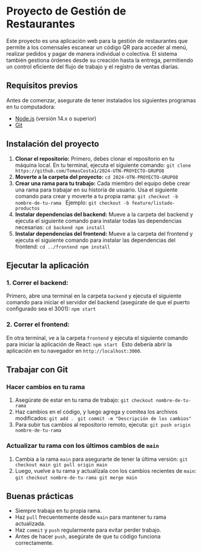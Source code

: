 # Proyecto de Gestión de Restaurantes 
Este proyecto es una aplicación web para la gestión de restaurantes que permite a los comensales escanear un código QR para acceder al menú, realizar pedidos y pagar de manera individual o colectiva. El sistema también gestiona órdenes desde su creación hasta la entrega, permitiendo un control eficiente del flujo de trabajo y el registro de ventas diarias. 

## Requisitos previos 
Antes de comenzar, asegurate de tener instalados los siguientes programas en tu computadora: 
- [Node.js](https://nodejs.org/) (versión 14.x o superior) 
- [Git](https://git-scm.com/) 

## Instalación del proyecto 

1. **Clonar el repositorio:** Primero, debes clonar el repositorio en tu máquina local. En tu terminal, ejecuta el siguiente comando: ```git clone https://github.com/TomasCosta1/2024-UTN-PROYECTO-GRUPO8 ``` 
2. **Moverte a la carpeta del proyecto:** ```cd 2024-UTN-PROYECTO-GRUPO8 ``` 
3. **Crear una rama para tu trabajo:** Cada miembro del equipo debe crear una rama para trabajar en su historia de usuario. Usa el siguiente comando para crear y moverte a tu propia rama: ```git checkout -b nombre-de-tu-rama ``` Ejemplo: ```git checkout -b feature/listado-productos ``` 
4. **Instalar dependencias del backend:** Mueve a la carpeta del backend y ejecuta el siguiente comando para instalar todas las dependencias necesarias: ```cd backend npm install ``` 
5. **Instalar dependencias del frontend:** Mueve a la carpeta del frontend y ejecuta el siguiente comando para instalar las dependencias del frontend: ```cd ../frontend npm install ``` 

## Ejecutar la aplicación 

### 1. **Correr el backend:** 
Primero, abre una terminal en la carpeta `backend` y ejecuta el siguiente comando para iniciar el servidor del backend (asegúrate de que el puerto configurado sea el 3001): ```npm start ``` 
### 2. **Correr el frontend:** 
En otra terminal, ve a la carpeta `frontend` y ejecuta el siguiente comando para iniciar la aplicación de React: ```npm start ``` Esto debería abrir la aplicación en tu navegador en `http://localhost:3000`. 

## Trabajar con Git 

### Hacer cambios en tu rama 
1. Asegúrate de estar en tu rama de trabajo: 
```git checkout nombre-de-tu-rama ``` 
2. Haz cambios en el código, y luego agrega y comitea los archivos modificados: 
```git add . ```
```git commit -m "Descripción de los cambios" ``` 
3. Para subir tus cambios al repositorio remoto, ejecuta: 
```git push origin nombre-de-tu-rama ``` 
### Actualizar tu rama con los últimos cambios de `main` 
1. Cambia a la rama `main` para asegurarte de tener la última versión: 
```git checkout main git pull origin main ``` 
2. Luego, vuelve a tu rama y actualízala con los cambios recientes de `main`: 
```git checkout nombre-de-tu-rama git merge main ```

## Buenas prácticas 
- Siempre trabaja en tu propia rama. 
- Haz `pull` frecuentemente desde `main` para mantener tu rama actualizada. 
- Haz `commit` y `push` regularmente para evitar perder trabajo. 
- Antes de hacer `push`, asegúrate de que tu código funciona correctamente.
